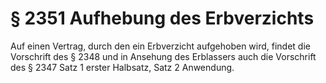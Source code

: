 # § 2351 Aufhebung des Erbverzichts
Auf einen Vertrag, durch den ein Erbverzicht aufgehoben wird, findet die Vorschrift des § 2348 und in Ansehung des Erblassers auch die Vorschrift des § 2347 Satz 1 erster Halbsatz, Satz 2 Anwendung.
